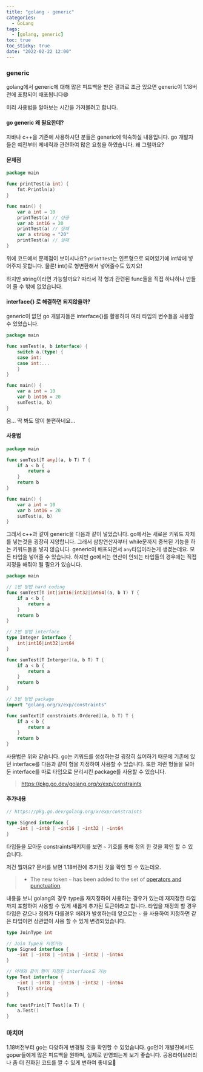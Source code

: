 ```yaml
---
title: "golang - generic"
categories:
  - GoLang
tags:
  - [golang, generic]
toc: true
toc_sticky: true
date: "2022-02-22 12:00"
---
```


### generic

golang에서 generic에 대해 많은 피드백을 받은 결과로 조금 있으면 generic이 1.18버전에 포함되어 배포됩니다:smile:

미리 사용법을 알아보는 시간을 가져볼려고 합니다.

#### go generic 왜 필요한데?

자바나 c++을 기존에 사용하시던 분들은 generic에 익숙하실 내용입니다. go 개발자들은 예전부터 제네릭과 관련하여 많은 요청을 하였습니다. 왜 그럴까요?

#### 문제점

```go
package main

func printTest(a int) {
    fmt.Println(a)
}

func main() {
    var a int = 10
    printTest(a) // 성공
    var ab int16 = 20
    printTest(a) // 실패
    var a string = "20"
    printTest(a) // 실패
}
```

위에 코드에서 문제점이 보이시나요? `printTest`는 인트형으로 되어있기에 int밖에 넣어주지 못합니다. 물론! int()로 형변환해서 넣어줄수도 있지요!

하지만 string이라면 가능할까요? 따라서 각 형과 관련된 func들을 직접 하나하나 만들어 줄 수 밖에 없었습니다.

#### interface{} 로 해결하면 되지않을까?

generic이 없던 go 개발자들은 interface{}를 활용하여 여러 타입의 변수들을 사용할 수 있었습니다.

```go
package main

func sumTest(a, b interface) {
    switch a.(type) {
    case int:
    case int:...
    }
}

func main() {
    var a int = 10
    var b int16 = 20
    sumTest(a, b)
}
```

음... 딱 봐도 많이 불편하네요...

#### 사용법

```go
package main

func sumTest[T any](a, b T) T {
    if a < b {
        return a
    }
    return b
}

func main() {
    var a int = 10
    var b int16 = 20
    sumTest(a, b)
}
```

그래서 c++과 같이 generic을 다음과 같이 넣었습니다. go에서는 새로운 키워드 자체를 넣는것을 굉장히 지양합니다. 그래서 삼항연산자부터 while문까지 중복된 기능을 하는 키워드들을 넣지 않습니다. generic이 배포되면서 `any`타입이라는게 생겼는데요. 모든 타입을 넣어줄 수 있습니다. 하지만 go에서는 연산이 안되는 타입들의 경우에는 직접 지정을 해줘야 될 필요가 있습니다.

```go
package main

// 1번 방법 hard coding
func sumTest[T int|int16|int32|int64](a, b T) T {
    if a < b {
        return a
    }
    return b
}

// 2번 방법 interface
type Integer interface {
	int|int16|int32|int64
}

func sumTest[T Interger](a, b T) T {
    if a < b {
        return a
    }
    return b
}

// 3번 방법 package
import "golang.org/x/exp/constraints"

func sumText[T constraints.Ordered](a, b T) T {
    if a < b {
        return a
    }
    return b
}
```

사용법은 위와 같습니다. go는 키워드를 생성하는걸 굉장히 싫어하기 때문에 기존에 있던 interface를 다음과 같이 형을 지정하여 사용할 수 있습니다. 또한 저런 형들을 모아둔 interface를 따로 타입으로 분리시킨 package를 사용할 수 있습니다.

> https://pkg.go.dev/golang.org/x/exp/constraints

#### 추가내용

```go
// https://pkg.go.dev/golang.org/x/exp/constraints

type Signed interface {
	~int | ~int8 | ~int16 | ~int32 | ~int64
}
```

타입들을 모아둔 constraints패키지를 보면 `~` 기호를 통해 정의 한 것을 확인 할 수 있습니다.

저건 뭘까요? 문서를 보면 1.18버전에 추가된 것을 확인 할 수 있는데요.

> - The new token `~` has been added to the set of [operators and punctuation](https://tip.golang.org/ref/spec#Operators_and_punctuation).

내용을 보니 golang의 경우 type을 재지정하여 사용하는 경우가 있는데 재지정한 타입까지 포함하여 사용할 수 있게 새롭게 추가된 토큰이라고 합니다.  타입을 재정의 할 경우 타입은 같으나 정의가 다를경우 에러가 발생하는데 앞으로는 `~` 을 사용하여 지정하면 같은 타입이면 상관없이 사용 할 수 있게 변경되었습니다.

```go
type JoinType int

// Join Type도 지정가능
type Signed interface {
	~int | ~int8 | ~int16 | ~int32 | ~int64
}

// 아래와 같이 형이 지정된 interface도 가능
type Test interface {
	~int | ~int8 | ~int16 | ~int32 | ~int64
    Test() string
}

func testPrint[T Test](a T) {
    a.Test()
}
```

### 마치며

1.18버전부터 go는 다양하게 변경될 것을 확인할 수 있었습니다. go언어 개발진에서도 goper들에게 많은 피드백을 원하며, 실제로 반영되는게 보기 좋습니다. 공용라이브러리나 좀 더 진화된 코드를 짤 수 있게 변하여 좋네요:hugs:
